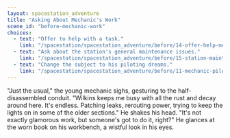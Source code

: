 ```yaml
---
layout: spacestation_adventure
title: "Asking About Mechanic's Work"
scene_id: "before-mechanic-work"
choices:
  - text: "Offer to help with a task."
    link: "/spacestation/spacestation_adventure/before/14-offer-help-mechanic/"
  - text: "Ask about the station's general maintenance issues."
    link: "/spacestation/spacestation_adventure/before/15-station-maintenance/"
  - text: "Change the subject to his piloting dreams."
    link: "/spacestation/spacestation_adventure/before/11-mechanic-pilot-dreams/"
---
```


"Just the usual," the young mechanic sighs, gesturing to the half-disassembled conduit. "Wilkins keeps me busy with all the rust and decay around here. It's endless. Patching leaks, rerouting power, trying to keep the lights on in some of the older sections." He shakes his head. "It's not exactly glamorous work, but someone's got to do it, right?" He glances at the worn book on his workbench, a wistful look in his eyes.
